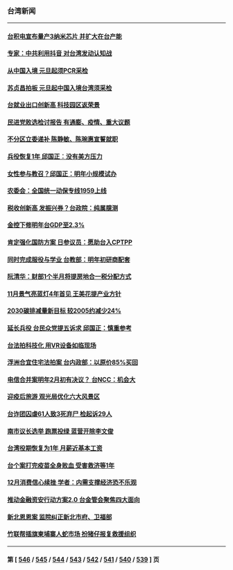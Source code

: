 ### 台湾新闻
---
#### [台积电宣布量产3纳米芯片 并扩大在台产能](../../pages/ncid1349361/n13894291.md) 
#### [专家：中共利用抖音 对台湾发动认知战](../../pages/ncid1349361/n13892529.md) 
#### [从中国入境 元旦起须PCR采检](../../pages/ncid1349361/n13893657.md) 
#### [苏贞昌拍板 元旦起中国入境台湾须采检](../../pages/ncid1349361/n13893655.md) 
#### [台就业出口创新高 科技园区返荣景](../../pages/ncid1349361/n13893635.md) 
#### [民进党败选检讨报告 有通膨、疫情、重大议题](../../pages/ncid1349361/n13893632.md) 
#### [不分区立委递补 陈静敏、陈琬惠宣誓就职](../../pages/ncid1349361/n13893631.md) 
#### [兵役恢复1年 邱国正︰没有美方压力](../../pages/ncid1349361/n13893585.md) 
#### [女性参与教召？邱国正：明年小规模试办](../../pages/ncid1349361/n13893587.md) 
#### [农委会：全国统一动保专线1959上线](../../pages/ncid1349361/n13893589.md) 
#### [税收创新高 发振兴券？台政院：纯属臆测](../../pages/ncid1349361/n13893621.md) 
#### [金控下修明年台GDP至2.3%](../../pages/ncid1349361/n13893584.md) 
#### [肯定强化国防方案 日参议员：愿助台入CPTPP](../../pages/ncid1349361/n13893590.md) 
#### [同时完成服役与学业 台教部：明年初研商配套](../../pages/ncid1349361/n13893596.md) 
#### [阮清华：财部1个半月将提房地合一税分配方式](../../pages/ncid1349361/n13893592.md) 
#### [11月景气亮蓝灯4年首见 王美花提产业方针](../../pages/ncid1349361/n13893594.md) 
#### [2030碳排减量新目标 较2005约减少24%](../../pages/ncid1349361/n13893598.md) 
#### [延长兵役 台民众党提五诉求 邱国正：慎重参考](../../pages/ncid1349361/n13893600.md) 
#### [台法拍科技化 用VR设备如临现场](../../pages/ncid1349361/n13893564.md) 
#### [浮洲合宜住宅法拍案 台内政部：以原价85%买回](../../pages/ncid1349361/n13893566.md) 
#### [电信合并案明年2月初有决议？ 台NCC：机会大](../../pages/ncid1349361/n13893550.md) 
#### [迎疫后旅游 观光局优化六大风景区](../../pages/ncid1349361/n13892897.md) 
#### [台诈团囚虐61人致3死弃尸 检起诉29人](../../pages/ncid1349361/n13892893.md) 
#### [南市议长选举 跑票投绿 蓝营开除李文俊](../../pages/ncid1349361/n13892877.md) 
#### [台湾役期恢复为1年 月薪近基本工资](../../pages/ncid1349361/n13892890.md) 
#### [台个案打完疫苗全身败血 受害救济等1年](../../pages/ncid1349361/n13892894.md) 
#### [12月消费信心续挫 学者：内需支撑经济恐不乐观](../../pages/ncid1349361/n13892913.md) 
#### [推动金融资安行动方案2.0 台金管会聚焦四大面向](../../pages/ncid1349361/n13892895.md) 
#### [新北恩恩案 监院纠正新北市府、卫福部](../../pages/ncid1349361/n13892871.md) 
#### [竹联帮插旗柬埔寨人蛇市场 扮猪仔报复救援组织](../../pages/ncid1349361/n13892905.md) 

---
#### 第 [ [546](./546.md) / [545](./545.md) / [544](./544.md) / [543](./543.md) / [542](./542.md) / [541](./541.md) / [540](./540.md) / [539](./539.md) ] 页
